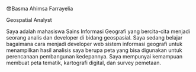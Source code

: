 😎Basma Ahimsa Farrayelia

Geospatial Analyst

Saya adalah mahasiswa Sains Informasi Geografi yang bercita-cita menjadi seorang analis dan developer di bidang geospasial. Saya sedang belajar bagaimana cara menjadi developer web sistem informasi geografi untuk menampilkan hasil analisis saya berupa peta yang bisa digunakan untuk perencanaan pembangunan kedepannya. Saya mempunyai kemampuan membuat peta tematik, kartografi digital, dan survey pemetaan. 
<!---
Basm4/Basm4 is a ✨ special ✨ repository because its `README.md` (this file) appears on your GitHub profile.
You can click the Preview link to take a look at your changes.
--->
